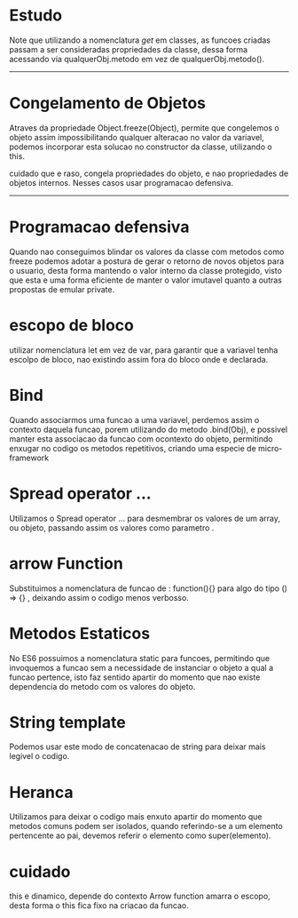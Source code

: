 # Estudo

Note que utilizando a nomenclatura _get_ em classes, as funcoes criadas passam a ser
consideradas propriedades da classe, dessa forma acessando via qualquerObj.metodo em vez de
qualquerObj.metodo().

---

# Congelamento de Objetos

Atraves da propriedade Object.freeze(Object), permite que congelemos o objeto assim impossibilitando
qualquer alteracao no valor da variavel, podemos incorporar esta solucao no constructor da classe, utilizando o this.

cuidado que e raso, congela propriedades do objeto, e nao propriedades de objetos internos. Nesses casos usar
programacao defensiva.

---

# Programacao defensiva

Quando nao conseguimos blindar os valores da classe com metodos como freeze podemos adotar a postura de gerar o retorno
de novos objetos para o usuario, desta forma mantendo o valor interno da classe protegido, visto que esta e uma forma eficiente de manter
o valor imutavel quanto a outras propostas de emular private.

# escopo de bloco

utilizar nomenclatura let em vez de var, para garantir que a variavel tenha escolpo de bloco, nao existindo assim fora do
bloco onde e declarada.

# Bind

Quando associarmos uma funcao a uma variavel, perdemos assim o contexto daquela funcao, porem utilizando do metodo .bind(Obj),
e possivel manter esta associacao da funcao com ocontexto do objeto, permitindo enxugar no codigo os metodos repetitivos,
criando uma especie de micro-framework

# Spread operator ...

Utilizamos o Spread operator ... para desmembrar os valores de um array, ou objeto, passando assim os valores como parametro .

# arrow Function

Substituimos a nomenclatura de funcao de : function(){} para algo do tipo () => {} , deixando assim o codigo menos verbosso.

# Metodos Estaticos

No ES6 possuimos a nomenclatura static para funcoes, permitindo que invoquemos a funcao sem a necessidade de instanciar o objeto a qual a funcao pertence,
isto faz sentido apartir do momento que nao existe dependencia do metodo com os valores do objeto.

# String template

Podemos usar este modo de concatenacao de string para deixar mais legivel o codigo.

# Heranca

Utilizamos para deixar o codigo mais enxuto apartir do momento que metodos comuns podem ser isolados, quando referindo-se a um elemento pertencente
ao pai, devemos referir o elemento como super(elemento).

# cuidado

this e dinamico, depende do contexto
Arrow function amarra o escopo, desta forma o this fica fixo na criacao da funcao.

